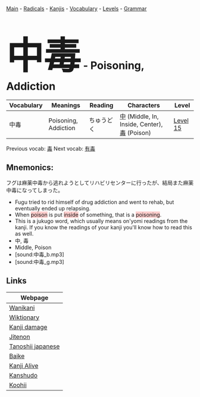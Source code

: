 <style> bigfont {font-size: 100px}</style>
[Main](../README.md) -
[Radicals](../radicals.md) -
[Kanjis](../kanjis.md) -
[Vocabulary](../vocabulary.md) -
[Levels](../levels.md) -
[Grammar](../grammar.md)
# <bigfont> 中毒</bigfont> - Poisoning, Addiction 

| Vocabulary | Meanings | Reading | Characters | Level |
| --- | --- | --- | --- | --- |
| 中毒 | Poisoning, Addiction | ちゅうどく |  [中](../kanjis/中.md) (Middle, In, Inside, Center), [毒](../kanjis/毒.md) (Poison) | [Level 15](../levels/wk_level15.md) |

Previous vocab: [毒](毒.md) Next vocab: [有毒](有毒.md) 

## Mnemonics:
フグは麻薬中毒から逃れようとしてリハビリセンターに行ったが、結局また麻薬中毒になってしまった。
* Fugu tried to rid himself of drug addiction and went to rehab, but eventually ended up relapsing.
* When <span style="background-color:#ffcccb"> poison</span> is put <span style="background-color:#ffcccb"> inside</span> of something, that is a <span style="background-color:#ffcccb"> poisoning</span>.
* This is a jukugo word, which usually means on'yomi readings from the kanji. If you know the readings of your kanji you'll know how to read this as well.
* 中, 毒
* Middle, Poison
* [sound:中毒_b.mp3]
* [sound:中毒_g.mp3]


## Links 

| Webpage |
| --- |
| [Wanikani          ](https://www.wanikani.com/kanji/中毒) |
| [Wiktionary        ](https://en.wiktionary.org/wiki/中毒) |
| [Kanji damage      ](http://www.kanjidamage.com/kanji/search?utf8=✓&q=中毒) |
| [Jitenon           ](https://jitenon.com/kanji/中毒) |
| [Tanoshii japanese ](https://www.tanoshiijapanese.com/dictionary/kanji.cfm?k=中毒) |
| [Baike             ](https://baike.baidu.com/item/中毒) |
| [Kanji Alive       ](https://app.kanjialive.com/中毒) |
| [Kanshudo          ](https://www.kanshudo.com/searchmn?q=中毒) |
| [Koohii            ](https://kanji.koohii.com/study/kanji/中毒) |
